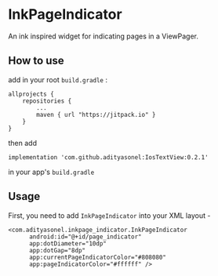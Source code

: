 # InkPageIndicator
An ink inspired widget for indicating pages in a ViewPager.

## How to use

add in your root `build.gradle` :
````
allprojects {
    repositories {
        ...
        maven { url "https://jitpack.io" }
    }
}
````


then add
````
implementation 'com.github.adityasonel:IosTextView:0.2.1'
````
in your app's `build.gradle`

## Usage

First, you need to add `InkPageIndicator` into your XML layout -
```
<com.adityasonel.inkpage_indicator.InkPageIndicator
      android:id="@+id/page_indicator"
      app:dotDiameter="10dp"
      app:dotGap="8dp"
      app:currentPageIndicatorColor="#808080"
      app:pageIndicatorColor="#ffffff" />
```
